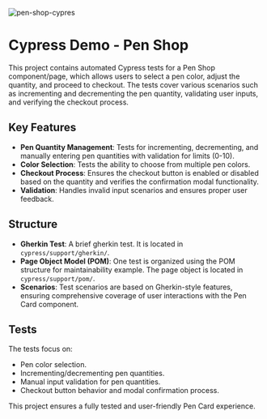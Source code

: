 
![pen-shop-cypres](https://github.com/user-attachments/assets/a451a571-78e8-4a86-9b4d-c2f931e15715)

# Cypress Demo - Pen Shop
This project contains automated Cypress tests for a Pen Shop component/page, which allows users to select a pen color, adjust the quantity, and proceed to checkout. The tests cover various scenarios such as incrementing and decrementing the pen quantity, validating user inputs, and verifying the checkout process.

## Key Features

- **Pen Quantity Management**: Tests for incrementing, decrementing, and manually entering pen quantities with validation for limits (0-10).
- **Color Selection**: Tests the ability to choose from multiple pen colors.
- **Checkout Process**: Ensures the checkout button is enabled or disabled based on the quantity and verifies the confirmation modal functionality.
- **Validation**: Handles invalid input scenarios and ensures proper user feedback.

## Structure

- **Gherkin Test**: A brief gherkin test. It is located in `cypress/support/gherkin/`.
- **Page Object Model (POM)**: One test is organized using the POM structure for maintainability example. The page object is located in `cypress/support/pom/`.
- **Scenarios**: Test scenarios are based on Gherkin-style features, ensuring comprehensive coverage of user interactions with the Pen Card component.

## Tests

The tests focus on:

- Pen color selection.
- Incrementing/decrementing pen quantities.
- Manual input validation for pen quantities.
- Checkout button behavior and modal confirmation process.

This project ensures a fully tested and user-friendly Pen Card experience.

